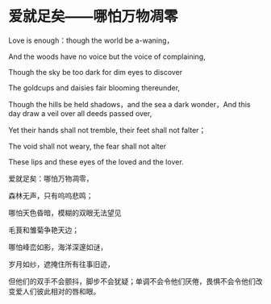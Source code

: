 # 爱就足矣——哪怕万物凋零

Love is enough：though the world be a-waning， 

And the woods have no voice but the voice of complaining, 

Though the sky be too dark for dim eyes to discover 

The goldcups and daisies fair blooming thereunder, 

Though the hills be held shadows，and the sea a dark wonder，And this day draw a veil over all deeds passed over, 

Yet their hands shall not tremble, their feet shall not falter； 

The void shall not weary, the fear shall not alter 

These lips and these eyes of the loved and the lover. 

爱就足矣：哪怕万物凋零， 

森林无声，只有呜呜悲鸣； 

哪怕天色昏暗，模糊的双眼无法望见 

毛茛和雏菊争艳天边； 

哪怕峰峦如影，海洋深邃如谜， 

岁月如纱，遮掩住所有往事旧迹， 

但他们的双手不会颤抖，脚步不会犹疑；单调不会令他们厌倦，畏惧不会令他们改变爱人们彼此相对的唇和眼。